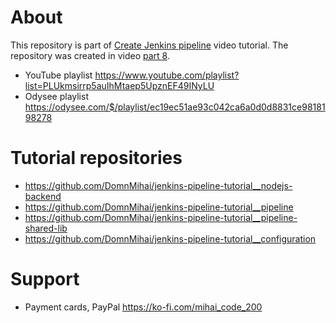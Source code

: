 # About
This repository is part of [Create Jenkins pipeline](https://www.youtube.com/playlist?list=PLUkmsirrp5auIhMtaep5UpznEF49INyLU) video tutorial.
The repository was created in video [part 8](https://www.youtube.com/watch?v=pL5T0U0lrO8).

- YouTube playlist https://www.youtube.com/playlist?list=PLUkmsirrp5auIhMtaep5UpznEF49INyLU
- Odysee playlist https://odysee.com/$/playlist/ec19ec51ae93c042ca6a0d0d8831ce9818198278

# Tutorial repositories
- https://github.com/DomnMihai/jenkins-pipeline-tutorial__nodejs-backend
- https://github.com/DomnMihai/jenkins-pipeline-tutorial__pipeline
- https://github.com/DomnMihai/jenkins-pipeline-tutorial__pipeline-shared-lib
- https://github.com/DomnMihai/jenkins-pipeline-tutorial__configuration

# Support
- Payment cards, PayPal https://ko-fi.com/mihai_code_200
